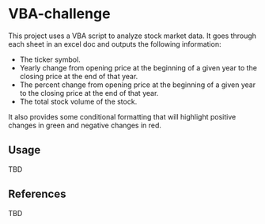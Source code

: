 # VBA-challenge

This project uses a VBA script to analyze stock market data. It goes through each sheet in an excel doc and outputs the following information:

* The ticker symbol.
* Yearly change from opening price at the beginning of a given year to the closing price at the end of that year.
* The percent change from opening price at the beginning of a given year to the closing price at the end of that year.
* The total stock volume of the stock.

It also provides some conditional formatting that will highlight positive changes in green and negative changes in red.

## Usage 

TBD

## References

TBD
